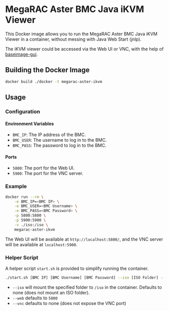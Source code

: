 # MegaRAC Aster BMC Java iKVM Viewer

This Docker image allows you to run the MegaRAC Aster BMC Java iKVM Viewer in a container, without messing with Java Web Start (jnlp).

The iKVM viewer could be accessed via the Web UI or VNC, with the help of [baseimage-gui](https://github.com/jlesage/docker-baseimage-gui).

## Building the Docker Image

```bash
docker build ./docker -t megarac-aster-ikvm
```

## Usage

### Configuration

#### Environment Variables

- `BMC_IP`: The IP address of the BMC.
- `BMC_USER`: The username to log in to the BMC.
- `BMC_PASS`: The password to log in to the BMC.

#### Ports
- `5800`: The port for the Web UI.
- `5900`: The port for the VNC server.


### Example

```bash
docker run --rm \
    -e BMC_IP=<BMC IP> \
    -e BMC_USER=<BMC Username> \
    -e BMC_PASS=<BMC Password> \
    -p 5800:5800 \
    -p 5900:5900 \
    -v ./iso:/iso \
    megarac-aster-ikvm
```

The Web UI will be available at `http://localhost:5800/`, and the VNC server will be available at `localhost:5900`.

### Helper Script

A helper script `start.sh` is provided to simplify running the container.

```bash
./start.sh [BMC IP] [BMC Username] [BMC Password] --iso [ISO Folder] --web [Web Port] --vnc [VNC Port]`
```

- `--iso` will mount the specified folder to `/iso` in the container. Defaults to none (does not mount an ISO folder).
- `--web` defaults to `5800`
- `--vnc` defaults to none (does not expose the VNC port)
